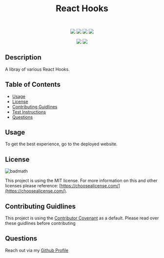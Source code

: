 <h1 align="center">React Hooks</h1>
<!-- 
<p align="center">
    <a target="_blank" href="https://mysterious-ocean-45457.herokuapp.com/">Link To Deployed Website</a>
</p> -->

<br />

<p align="center">
    <img src="https://img.shields.io/badge/license-MIT-blue" />
    <img src="https://img.shields.io/github/repo-size/jonathanprill/react-hooks"/>
    <img src="https://img.shields.io/github/issues/jonathanprill/react-hooks" />
    <img src="https://img.shields.io/github/last-commit/jonathanprill/react-hooks" >
</p>

<p align="center">
    <img src="https://img.shields.io/badge/-React-blue" />
    <img src="https://img.shields.io/badge/-JSX-red" />
</p>

<!-- ![ScreenShot](/mysterious-ocean-45457.herokuapp.com_.png "screenshot") -->

## Description

A libray of various React Hooks.


## Table of Contents 

- [Usage](#usage)
- [License](#license)
- [Contributing Guidlines](#contributing-guidlines)
- [Test Instructions](#test-instructions)
- [Questions](#questions)


## Usage

<!-- ![ScreenShot](/public/assets/images/localhost_3001_%20(1).png "screenshot") -->

To get the best experience, go to the deployed website.

## License

![badmath](https://img.shields.io/badge/license-MIT-blue)

This project is using the MIT license. For more information on this and other licenses please reference: [https://choosealicense.com/](https://choosealicense.com/).

## Contributing Guidlines

This project is using the [Contributor Covenant](https://www.contributor-covenant.org/) as a default. Please read over these guidlines before contributing
    

## Questions
Reach out via my [Github Profile](https://github.com/jonathanprill)
